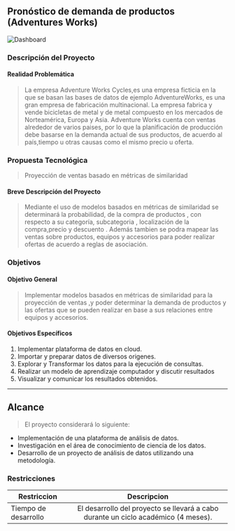 ## Pronóstico de demanda de productos (Adventures Works)
![Dashboard](https://cdn-images-1.medium.com/max/2400/1*qoR3gf6eVVAPxyrpiQwgZA.jpeg)
### Descripción del Proyecto
#### Realidad Problemática
> La empresa Adventure Works Cycles,es una empresa ficticia en la que se basan las bases de datos de ejemplo AdventureWorks, es una gran empresa de fabricación multinacional. La empresa fabrica y vende bicicletas de metal y de metal compuesto en los mercados de Norteamérica, Europa y Asia. 
> Adventure Works cuenta con ventas alrededor de varios paises, por lo que la planificación de producción debe basarse en la demanda actual de sus productos, de acuerdo al país,tiempo u otras causas como el mismo precio u oferta.

### Propuesta Tecnológica
> Proyección de ventas basado en métricas de similaridad
#### Breve Descripción del Proyecto
> Mediante el uso de modelos basados en métricas de similaridad se determinará la probabilidad, de la compra de productos , con respecto a su categoría, subcategoria , localización de la compra,precio y descuento . Además tambien se podra mapear las ventas sobre productos, equipos y accesorios para poder realizar ofertas de acuerdo a reglas de asociación.

### Objetivos
#### Objetivo General
> Implementar modelos basados en métricas de similaridad para la proyección de ventas ,y poder determinar la demanda de productos y las ofertas que se pueden realizar en base a sus relaciones entre equipos y accesorios.

#### Objetivos Específicos
1. Implementar plataforma de datos en cloud.
1. Importar y preparar datos de diversos origenes.
1. Explorar y Transformar los datos para la ejecución de consultas.
1. Realizar un modelo de aprendizaje computador y discutir resultados
1. Visualizar y comunicar los resultados obtenidos.

---
## Alcance
> El proyecto considerará lo siguiente:
* Implementación de una plataforma de análisis de datos.
* Investigación en el área de conocimiento de ciencia de los datos.
* Desarrollo de un proyecto de análisis de datos utilizando una metodología.
### Restricciones
| Restriccion   | Descripcion   |
| ------------- | :-----------:|
| Tiempo de desarrollo      | El desarrollo del proyecto se llevará a cabo durante un ciclo académico (4 meses). |
       
